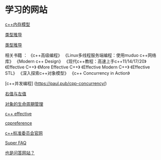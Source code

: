 # 学习的网站

[c++内存模型](https://paul.pub/cpp-memory-model/)

[类型推导](https://learn.microsoft.com/en-us/cpp/cpp/decltype-cpp?view=msvc-170)

[类型推导](https://www.cnblogs.com/QG-whz/p/4952980.html)

相关书籍 ： 《c++高级编程》 《Linux多线程服务端编程：使用muduo c++网络库》  《Modern c++ Design》 《现代c++教程：高速上手c++11/14/17/20》 《Effective C++》 《More Effective C++》
《Effective Modern C++》  《Effective STL》  《深入探索c++对象模型》  《c++ Concurrency in Action》

[c++并发编程] (https://paul.pub/cpp-concurrency/)

[右值与左值](http://thbecker.net/articles/rvalue_references/section_01.html)

[对象的生命周期管理](https://bot-man-jl.github.io/articles/?post=2019/Inside-Cpp-Callback)

[c++ effective](https://github.com/Tianji95/effective-cpp-note)

[cppreference](https://zh.cppreference.com/w/%E9%A6%96%E9%A1%B5)

[c++标准委员会官网](https://www.open-std.org/jtc1/sc22/wg21/docs/papers/)

[Super FAQ](https://isocpp.org/faq)

[也是问答网站？](https://en.wikipedia.org/wiki/Resource_acquistion_is_initialization)

